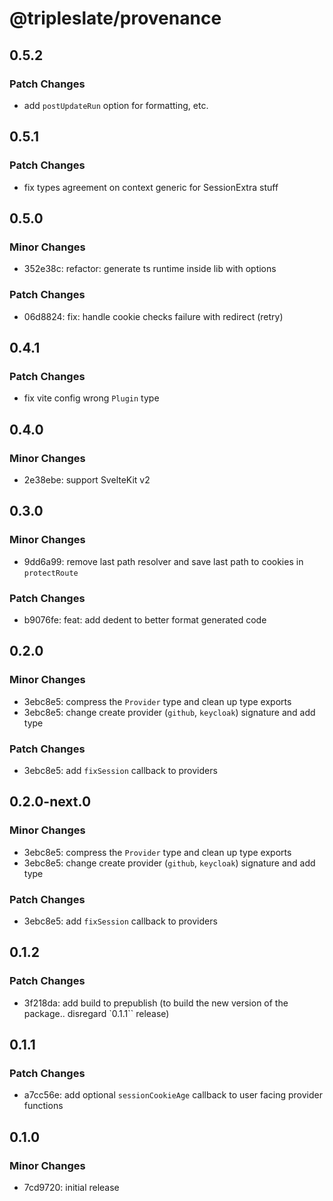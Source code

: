 # @tripleslate/provenance

## 0.5.2

### Patch Changes

- add `postUpdateRun` option for formatting, etc.

## 0.5.1

### Patch Changes

- fix types agreement on context generic for SessionExtra stuff

## 0.5.0

### Minor Changes

- 352e38c: refactor: generate ts runtime inside lib with options

### Patch Changes

- 06d8824: fix: handle cookie checks failure with redirect (retry)

## 0.4.1

### Patch Changes

- fix vite config wrong `Plugin` type

## 0.4.0

### Minor Changes

- 2e38ebe: support SvelteKit v2

## 0.3.0

### Minor Changes

- 9dd6a99: remove last path resolver and save last path to cookies in `protectRoute`

### Patch Changes

- b9076fe: feat: add dedent to better format generated code

## 0.2.0

### Minor Changes

- 3ebc8e5: compress the `Provider` type and clean up type exports
- 3ebc8e5: change create provider (`github`, `keycloak`) signature and add type

### Patch Changes

- 3ebc8e5: add `fixSession` callback to providers

## 0.2.0-next.0

### Minor Changes

- 3ebc8e5: compress the `Provider` type and clean up type exports
- 3ebc8e5: change create provider (`github`, `keycloak`) signature and add type

### Patch Changes

- 3ebc8e5: add `fixSession` callback to providers

## 0.1.2

### Patch Changes

- 3f218da: add build to prepublish (to build the new version of the package.. disregard `0.1.1`` release)

## 0.1.1

### Patch Changes

- a7cc56e: add optional `sessionCookieAge` callback to user facing provider functions

## 0.1.0

### Minor Changes

- 7cd9720: initial release
